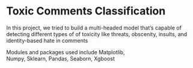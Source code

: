# Toxic Comments Classification
In this project, we tried to build a multi-headed model that’s capable of detecting different types of of toxicity like threats, obscenity, insults, and identity-based hate in comments

Modules and packages used include
Matplotlib,  
Numpy, Sklearn, Pandas, Seaborn, Xgboost
